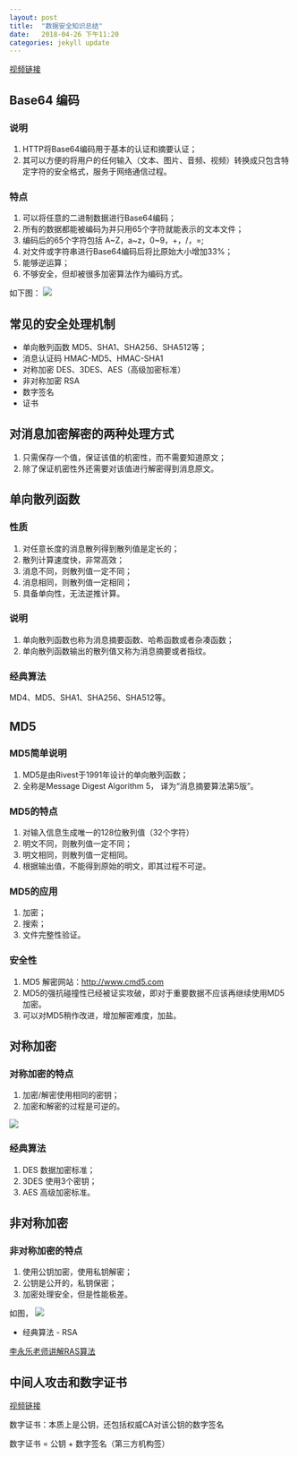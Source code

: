 ```yaml
---
layout: post
title:  "数据安全知识总结"
date:   2018-04-26 下午11:20
categories: jekyll update
---
```


[视频链接](https://ke.qq.com/webcourse/index.html#course_id=282768&term_id=100334804&taid=1860274890231952&vid=v1424q06o70)

## Base64 编码

### 说明  
1. HTTP将Base64编码用于基本的认证和摘要认证；
2. 其可以方便的将用户的任何输入（文本、图片、音频、视频）转换成只包含特定字符的安全格式，服务于网络通信过程。

### 特点
1. 可以将任意的二进制数据进行Base64编码；
2. 所有的数据都能被编码为并只用65个字符就能表示的文本文件；
3. 编码后的65个字符包括 A~Z，a~z，0~9，+，/，=;
4. 对文件或字符串进行Base64编码后将比原始大小增加33%；
5. 能够逆运算；
6. 不够安全，但却被很多加密算法作为编码方式。

如下图：
![](https://upload-images.jianshu.io/upload_images/548341-b6df40ce4e819d7b.png?imageMogr2/auto-orient/strip%7CimageView2/2/w/1240)

## 常见的安全处理机制
* 单向散列函数 MD5、SHA1、SHA256、SHA512等；
* 消息认证码 HMAC-MD5、HMAC-SHA1
* 对称加密 DES、3DES、AES（高级加密标准）
* 非对称加密 RSA
* 数字签名
* 证书

## 对消息加密解密的两种处理方式
1. 只需保存一个值，保证该值的机密性，而不需要知道原文；
2. 除了保证机密性外还需要对该值进行解密得到消息原文。

## 单向散列函数

### 性质
1. 对任意长度的消息散列得到散列值是定长的；
2. 散列计算速度快，非常高效；
3. 消息不同，则散列值一定不同；
4. 消息相同，则散列值一定相同；
5. 具备单向性，无法逆推计算。

### 说明  
1. 单向散列函数也称为消息摘要函数、哈希函数或者杂凑函数；
2. 单向散列函数输出的散列值又称为消息摘要或者指纹。  

### 经典算法
MD4、MD5、SHA1、SHA256、SHA512等。

## MD5
### MD5简单说明
1. MD5是由Rivest于1991年设计的单向散列函数；
2. 全称是Message Digest Algorithm 5， 译为“消息摘要算法第5版”。     

### MD5的特点
1. 对输入信息生成唯一的128位散列值（32个字符）
2. 明文不同，则散列值一定不同；
3. 明文相同，则散列值一定相同。
4. 根据输出值，不能得到原始的明文，即其过程不可逆。

### MD5的应用
1. 加密；
2. 搜索；
3. 文件完整性验证。

### 安全性
1. MD5 解密网站：http://www.cmd5.com
2. MD5的强抗碰撞性已经被证实攻破，即对于重要数据不应该再继续使用MD5加密。
3. 可以对MD5稍作改进，增加解密难度，加盐。

## 对称加密

### 对称加密的特点
1. 加密/解密使用相同的密钥；
2. 加密和解密的过程是可逆的。

![](https://upload-images.jianshu.io/upload_images/548341-9bf511c1ce5f5192.png?imageMogr2/auto-orient/strip%7CimageView2/2/w/1240)

### 经典算法
1. DES 数据加密标准；
2. 3DES 使用3个密钥；
3. AES 高级加密标准。

## 非对称加密

### 非对称加密的特点
1. 使用公钥加密，使用私钥解密；
2. 公钥是公开的，私钥保密；
3. 加密处理安全，但是性能极差。

如图，
![](https://upload-images.jianshu.io/upload_images/548341-44382277e5a7cb1d.png?imageMogr2/auto-orient/strip%7CimageView2/2/w/1240)

* 经典算法 - RSA

[李永乐老师讲解RAS算法]([https://m.weibo.cn/2141823055/4234550026956367](https://m.weibo.cn/2141823055/4234550026956367)
)

## 中间人攻击和数字证书
[视频链接](https://ke.qq.com/webcourse/index.html#course_id=282768&term_id=100334804&taid=1860270595264656&vid=h1424up0cne)  

数字证书：本质上是公钥，还包括权威CA对该公钥的数字签名  

数字证书 = 公钥 + 数字签名（第三方机构签）











